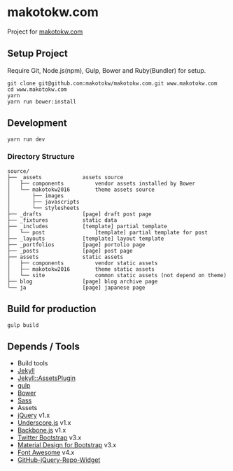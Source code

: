 makotokw.com
==============

Project for [makotokw.com](http://makotokw.com)

## Setup Project

Require Git, Node.js(npm), Gulp, Bower and Ruby(Bundler) for setup.


```
git clone git@github.com:makotokw/makotokw.com.git www.makotokw.com
cd www.makotokw.com
yarn
yarn run bower:install
```

## Development

```
yarn run dev
```


### Directory Structure

```
source/
├── _assets             assets source
│   ├── components          vendor assets installed by Bower
│   └── makotokw2016        theme assets source
│       ├── images
│       ├── javascripts
│       └── stylesheets
├── _drafts             [page] draft post page
├── _fixtures           static data
├── _includes           [template] partial template
│   └── post                [template] partial template for post
├── _layouts            [template] layout template
├── _portfolios         [page] portolio page
├── _posts              [page] post page
├── assets              static assets
│   ├── components          vendor static assets
│   ├── makotokw2016        theme static assets
│   └── site                common static assets (not depend on theme)
├── blog                [page] blog archive page
└── ja                  [page] japanese page
```


## Build for production

```
gulp build
```

## Depends / Tools

* Build tools
 * [Jekyll](http://jekyllrb.com/)
 * [Jekyll::AssetsPlugin](https://github.com/ixti/jekyll-assets)
 * [gulp](http://gulpjs.com/)
 * [Bower](http://bower.io/)
 * [Sass](http://sass-lang.com/)
* Assets
 * [jQuery](http://jquery.com/) v1.x
 * [Underscore.js](http://underscorejs.org/) v1.x
 * [Backbone.js](http://backbonejs.org/) v1.x
 * [Twitter Bootstrap](http://getbootstrap.com/) v3.x
 * [Material Design for Bootstrap](http://fezvrasta.github.io/bootstrap-material-design/) v3.x
 * [Font Awesome](http://fortawesome.github.io/Font-Awesome/) v4.x
 * [GitHub-jQuery-Repo-Widget](https://github.com/JoelSutherland/GitHub-jQuery-Repo-Widget)
